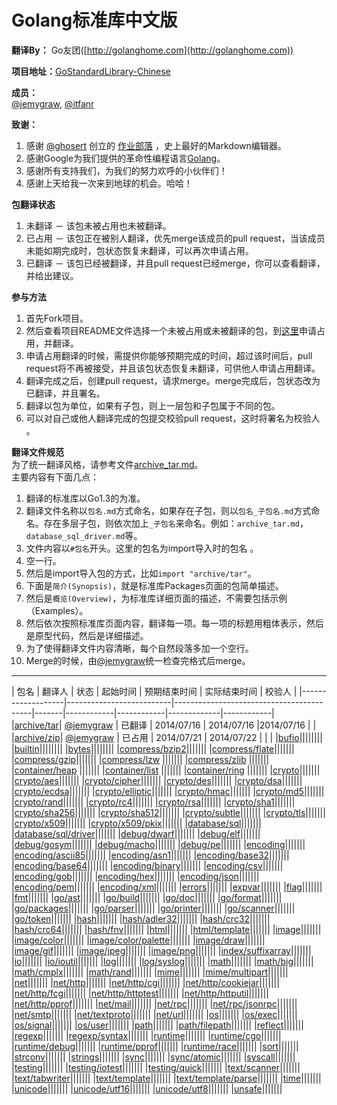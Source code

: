 # Golang标准库中文版

**翻译By：** Go友团([http://golanghome.com](http://golanghome.com))

**项目地址：**[GoStandardLibrary-Chinese](http://github.com/jemygraw/GoStandardLibrary-Chinese)

**成员：**  
[@jemygraw](http://github.com/jemygraw), [@itfanr](http://github.com/itfanr)

**致谢：**   
1. 感谢 [@ghosert](http://weibo.com/ghosert) 创立的 [作业部落](https://www.zybuluo.com/mdeditor) ，史上最好的Markdown编辑器。  
2. 感谢Google为我们提供的革命性编程语言[Golang](http://golang.org)。  
3. 感谢所有支持我们，为我们的努力欢呼的小伙伴们！  
4. 感谢上天给我一次来到地球的机会。哈哈！  

**包翻译状态**    
1. 未翻译 － 该包未被占用也未被翻译。  
2. 已占用 － 该包正在被别人翻译，优先merge该成员的pull request，当该成员未能如期完成时，包状态恢复未翻译，可以再次申请占用。  
3. 已翻译 － 该包已经被翻译，并且pull request已经merge，你可以查看翻译，并给出建议。  

**参与方法**  
1. 首先Fork项目。  
2. 然后查看项目README文件选择一个未被占用或未被翻译的包，到[这里](https://github.com/jemygraw/GoStandardLibrary-Chinese/issues/1)申请占用，并翻译。  
3. 申请占用翻译的时候，需提供你能够预期完成的时间，超过该时间后，pull request将不再被接受，并且该包状态恢复未翻译，可供他人申请占用翻译。  
4. 翻译完成之后，创建pull request，请求merge。merge完成后，包状态改为已翻译，并且署名。  
5. 翻译以包为单位，如果有子包，则上一层包和子包属于不同的包。  
6. 可以对自己或他人翻译完成的包提交校验pull request，这时将署名为校验人  。

**翻译文件规范**  
为了统一翻译风格，请参考文件[archive_tar.md](https://github.com/jemygraw/GoStandardLibrary-Chinese/blob/master/archive/archive_tar.md)。  
主要内容有下面几点：  
1. 翻译的标准库以Go1.3的为准。  
2. 翻译文件名称以`包名.md`方式命名，如果存在子包，则以`包名_子包名.md`方式命名。存在多层子包，则依次加上`_子包名`来命名。例如：`archive_tar.md`，`database_sql_driver.md`等。  
3. 文件内容以`#包名`开头。这里的包名为import导入时的包名  。
4. 空一行。  
5. 然后是import导入包的方式，比如`import "archive/tar"`。  
6. 下面是`简介(Synopsis)`，就是标准库Packages页面的包简单描述。  
7. 然后是`概览(Overview)`，为标准库详细页面的描述，不需要包括示例（Examples）。  
8. 然后依次按照标准库页面内容，翻译每一项。每一项的标题用粗体表示，然后是原型代码，然后是详细描述。  
9. 为了使得翻译文件内容清晰，每个自然段落多加一个空行。  
10. Merge的时候，由[@jemygraw](https://github.com/jemygraw)统一检查完格式后merge。  


---

|   包名             |               翻译人                      |  状态  |   起始时间  | 预期结束时间 | 实际结束时间  |    校验人  |
|-------------------|--------------------------|------------------------------------------|-------|------------|------------|-------------|------------|
|[archive/tar]()| [@jemygraw](https://github.com/jemygraw) | 已翻译 | 2014/07/16 | 2014/07/16 |2014/07/16   |            |
|[archive/zip]()| [@jemygraw](https://github.com/jemygraw) | 已占用 | 2014/07/21 | 2014/07/22 |             |            |
|[bufio]()||||||||
|[builtin]()||||||||
|[bytes]()||||||||
|[compress/bzip2]()|||||||
|[compress/flate]()|||||||
|[compress/gzip]()|||||||
|[compress/lzw]() |||||||
|[compress/zlib]() |||||||
|[container/heap]() |||||||
|[container/list]() |||||||
|[container/ring]() |||||||
|[crypto]()|||||||
|[crypto/aes]()|||||||
|[crypto/cipher]()|||||||
|[crypto/des]()|||||||
|[crypto/dsa]()|||||||
|[crypto/ecdsa]()|||||||
|[crypto/elliptic]()|||||||
|[crypto/hmac]()|||||||
|[crypto/md5]()|||||||
|[crypto/rand]()|||||||
|[crypto/rc4]()|||||||
|[crypto/rsa]()|||||||
|[crypto/sha1]()|||||||
|[crypto/sha256]()|||||||
|[crypto/sha512]()|||||||
|[crypto/subtle]()|||||||
|[crypto/tls]()|||||||
|[crypto/x509]()|||||||
|[crypto/x509/pkix]()|||||||
|[database/sql]()|||||||
|[database/sql/driver]()|||||||
|[debug/dwarf]()|||||||
|[debug/elf]()|||||||
|[debug/gosym]()|||||||
|[debug/macho]()|||||||
|[debug/pe]()|||||||
|[encoding]()|||||||
|[encoding/ascii85]()|||||||
|[encoding/asn1]()|||||||
|[encoding/base32]()|||||||
|[encoding/base64]()|||||||
|[encoding/binary]()|||||||
|[encoding/csv]()|||||||
|[encoding/gob]()|||||||
|[encoding/hex]()|||||||
|[encoding/json]()|||||||
|[encoding/pem]()|||||||
|[encoding/xml]()|||||||
|[errors]()|||||||
|[expvar]()|||||||
|[flag]()|||||||
|[fmt]()|||||||
|[go/ast]()|||||||
|[go/build]()|||||||
|[go/doc]()|||||||
|[go/format]()|||||||
|[go/packages]()|||||||
|[go/parser]()|||||||
|[go/printer]()|||||||
|[go/scanner]()|||||||
|[go/token]()|||||||
|[hash]()|||||||
|[hash/adler32]()|||||||
|[hash/crc32]()|||||||
|[hash/crc64]()|||||||
|[hash/fnv]()|||||||
|[html]()|||||||
|[html/template]()|||||||
|[image]()|||||||
|[image/color]()|||||||
|[image/color/palette]()|||||||
|[image/draw]()|||||||
|[image/gif]()|||||||
|[image/jpeg]()|||||||
|[image/png]()|||||||
|[index/suffixarray]()|||||||
|[io]()|||||||
|[io/ioutil]()|||||||
|[log]()|||||||
|[log/syslog]()|||||||
|[math]()|||||||
|[math/big]()|||||||
|[math/cmplx]()|||||||
|[math/rand]()|||||||
|[mime]()|||||||
|[mime/multipart]()|||||||
|[net]()|||||||
|[net/http]()|||||||
|[net/http/cgi]()|||||||
|[net/http/cookiejar]()|||||||
|[net/http/fcgi]()|||||||
|[net/http/httptest]()|||||||
|[net/http/httputil]()|||||||
|[net/http/pprof]()|||||||
|[net/mail]()|||||||
|[net/rpc]()|||||||
|[net/rpc/jsonrpc]()|||||||
|[net/smtp]()|||||||
|[net/textproto]()|||||||
|[net/url]()|||||||
|[os]()|||||||
|[os/exec]()|||||||
|[os/signal]()|||||||
|[os/user]()|||||||
|[path]()|||||||
|[path/filepath]()|||||||
|[reflect]()|||||||
|[regexp]()|||||||
|[regexp/syntax]()|||||||
|[runtime]()|||||||
|[runtime/cgo]()|||||||
|[runtime/debug]()|||||||
|[runtime/pprof]()|||||||
|[runtime/race]()|||||||
|[sort]()|||||||
|[strconv]()|||||||
|[strings]()|||||||
|[sync]()|||||||
|[sync/atomic]()|||||||
|[syscall]()|||||||
|[testing]()|||||||
|[testing/iotest]()|||||||
|[testing/quick]()|||||||
|[text/scanner]()|||||||
|[text/tabwriter]()|||||||
|[text/template]()|||||||
|[text/template/parse]()|||||||
|[time]()|||||||
|[unicode]()|||||||
|[unicode/utf16]()|||||||
|[unicode/utf8]()|||||||
|[unsafe]()|||||||
